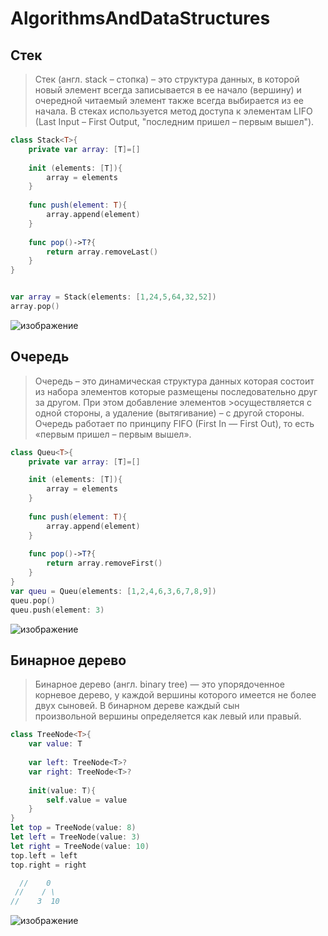 # AlgorithmsAndDataStructures

## Стек
> Стек (англ. stack – стопка) – это структура данных, в которой новый элемент всегда записывается в ее начало (вершину) и очередной читаемый элемент также всегда
> выбирается из ее начала. В стеках используется метод доступа к элементам LIFO (Last Input – First Output, "последним пришел – первым вышел").
```swift
class Stack<T>{
    private var array: [T]=[]
    
    init (elements: [T]){
        array = elements
    }
    
    func push(element: T){
        array.append(element)
    }
    
    func pop()->T?{
        return array.removeLast()
    }
}


var array = Stack(elements: [1,24,5,64,32,52])
array.pop()
```

![изображение](https://user-images.githubusercontent.com/45273279/148935620-9f3ed50f-b569-4cdb-a5ce-85d40eba4937.png)

## Очередь
>Очередь – это динамическая структура данных которая состоит из набора элементов которые размещены последовательно друг за другом. При этом добавление элементов >осуществляется с одной стороны, а удаление (вытягивание) – с другой стороны. Очередь работает по принципу FIFO (First In — First Out), то есть «первым пришел – первым вышел».

```swift
class Queu<T>{
    private var array: [T]=[]

    init (elements: [T]){
        array = elements
    }
    
    func push(element: T){
        array.append(element)
    }
    
    func pop()->T?{
        return array.removeFirst()
    }
}
var queu = Queu(elements: [1,2,4,6,3,6,7,8,9])
queu.pop()
queu.push(element: 3)
```
![изображение](https://user-images.githubusercontent.com/45273279/148936661-e6d574dc-683b-42b9-8d5f-6d65e922cc9d.png)

## Бинарное дерево
> Бинарное дерево (англ. binary tree) — это упорядоченное корневое дерево, у каждой вершины которого имеется не более двух сыновей. В бинарном дереве каждый сын  
> произвольной вершины определяется как левый или правый.
```swift
class TreeNode<T>{
    var value: T
    
    var left: TreeNode<T>?
    var right: TreeNode<T>?
    
    init(value: T){
        self.value = value
    }
}
let top = TreeNode(value: 8)
let left = TreeNode(value: 3)
let right = TreeNode(value: 10)
top.left = left
top.right = right

  //    0
 //    / \
//    3  10

```
![изображение](https://user-images.githubusercontent.com/45273279/148937397-92a6583d-3df2-4c8a-b7c8-f4ed9ea548c9.png)
